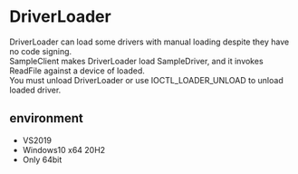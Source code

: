 # DriverLoader
DriverLoader can load some drivers with manual loading despite they have no code signing.  
SampleClient makes DriverLoader load SampleDriver, and it invokes ReadFile against a device of loaded.  
You must unload DriverLoader or use IOCTL_LOADER_UNLOAD to unload loaded driver.

## environment
- VS2019
- Windows10 x64 20H2
- Only 64bit
